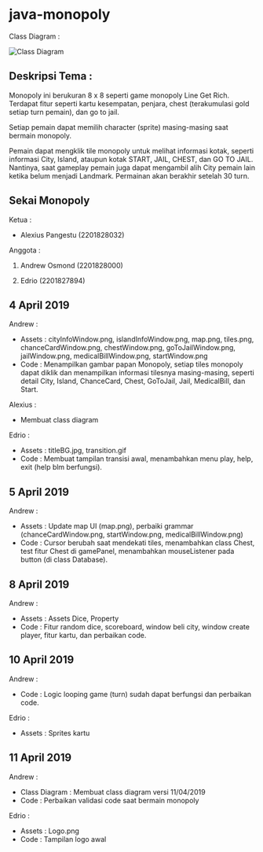 # java-monopoly

Class Diagram :

![Class Diagram](https://github.com/andrewosmondcode/java-monopoly/blob/master/SekaiMonopoly%20Class%20Diagram.jpg)

## Deskripsi Tema :

Monopoly ini berukuran 8 x 8 seperti game monopoly Line Get Rich. Terdapat fitur seperti kartu kesempatan, penjara, chest (terakumulasi gold setiap turn pemain), dan go to jail.

Setiap pemain dapat memilih character (sprite) masing-masing saat bermain monopoly.

Pemain dapat mengklik tile monopoly untuk melihat informasi kotak, seperti informasi City, Island, ataupun kotak START, JAIL, CHEST, dan GO TO JAIL. Nantinya, saat gameplay pemain juga dapat mengambil alih City pemain lain ketika belum menjadi Landmark. Permainan akan berakhir setelah 30 turn.

## Sekai Monopoly

Ketua :

- Alexius Pangestu (2201828032)

Anggota :

1. Andrew Osmond (2201828000)

2. Edrio (2201827894)


## 4 April 2019
Andrew :
- Assets : cityInfoWindow.png, islandInfoWindow.png, map.png, tiles.png, chanceCardWindow.png, chestWindow.png, goToJailWindow.png, jailWindow.png, medicalBillWindow.png, startWindow.png
- Code : Menampilkan gambar papan Monopoly, setiap tiles monopoly dapat diklik dan menampilkan informasi tilesnya masing-masing, seperti detail City, Island, ChanceCard, Chest, GoToJail, Jail, MedicalBill, dan Start.

Alexius :
- Membuat class diagram

Edrio :
- Assets : titleBG.jpg, transition.gif
- Code : Membuat tampilan transisi awal, menambahkan menu play, help, exit (help blm berfungsi).

## 5 April 2019
Andrew :
- Assets : Update map UI (map.png), perbaiki grammar (chanceCardWindow.png, startWindow.png, medicalBillWindow.png)
- Code : Cursor berubah saat mendekati tiles, menambahkan class Chest, test fitur Chest di gamePanel, menambahkan mouseListener pada button (di class Database).

## 8 April 2019
Andrew :
- Assets : Assets Dice, Property
- Code : Fitur random dice, scoreboard, window beli city, window create player, fitur kartu, dan perbaikan code.

## 10 April 2019
Andrew :
- Code : Logic looping game (turn) sudah dapat berfungsi dan perbaikan code.

Edrio :
- Assets : Sprites kartu

## 11 April 2019
Andrew : 
- Class Diagram : Membuat class diagram versi 11/04/2019
- Code : Perbaikan validasi code saat bermain monopoly

Edrio :
- Assets : Logo.png
- Code : Tampilan logo awal
